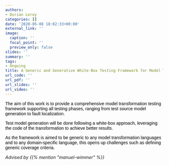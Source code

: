 ```yaml
---
authors:
- Dorian Leroy
categories: []
date: '2020-05-08 18:02:33+00:00'
external_link: ''
image:
  caption: ''
  focal_point: ''
  preview_only: false
slides: ''
summary: ''
tags:
- Ongoing
title: A Generic and Generative White-Box Testing Framework for Model Transformations
url_code: ''
url_pdf: ''
url_slides: ''
url_video: ''
---
```


<span style="font-family: 'Calibri',sans-serif; color: black;">The aim of this work is to provide a comprehensive model transformation testing framework supporting all testing phases, ranging from test source model generation to fault localization.</span>

<span style="font-family: 'Calibri',sans-serif; color: black;">Test model generation will be done following a white-box approach, leveraging the code of the transformation to achieve better results.</span>

<span style="font-family: 'Calibri',sans-serif; color: black;">As the framework is aimed to be generic to any model transformation languages and to any domain-specific language, this opens up challenges such as defining generic coverage criteria.</span>

*Advised by {{% mention "manuel-wimmer" %}}*